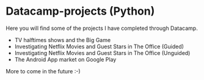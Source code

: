 # Datacamp-projects (Python)

Here you will find some of the projects I have completed through Datacamp.
- TV halftimes shows and the Big Game
- Investigating Netflix Movies and Guest Stars in The Office (Guided)
- Investigating Netflix Movies and Guest Stars in The Office (Unguided)
- The Android App market on Google Play

More to come in the future :-)

